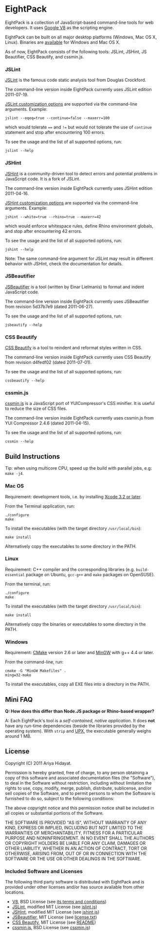 # EightPack #

EightPack is a collection of JavaScript-based command-line tools for web
developers. It uses [Google V8](http://code.google.com/p/v8/)
as the scripting engine.

EightPack can be built on all major desktop platforms (Windows, Mac OS X,
Linux). Binaries are
[available](https://github.com/ariya/eightpack/downloads) for Windows
and Mac OS X.

As of now, EightPack consists of the following tools: JSLint, JSHint, JS
Beautifier, CSS Beautify, and cssmin.js.


### JSLint ###

[JSLint](http://jslint.com) is the famous code static analysis tool from
Douglas Crockford.

The command-line version inside EightPack currently uses JSLint edition
2011-07-19.

[JSLint customization options](http://www.jslint.com/lint.html#options)
are supported via the command-line arguments. Example:

    jslint --eqeq=true --continue=false --maxerr=100

which would tolerate <code>==</code> and <code>!=</code> but would not
tolerate the use of <code>continue</code> statement and stop after
encountering 100 errors.

To see the usage and the list of all supported options, run:

    jslint --help

### JSHint ###

[JSHint](http://jshint.com) is a community-driven tool to detect errors and
potential problems in JavaScript code. It is a fork of JSLint.

The command-line version inside EightPack currently uses JSHint edition
2011-04-16.

[JSHint customization options](http://jshint.com/#docs) are supported
via the command-line arguments. Example:

    jshint --white=true --rhino=true --maxerr=42

which would enforce whitespace rules, define Rhino
environment globals, and stop after encountering 42 errors.

To see the usage and the list of all supported options, run:

    jshint --help

Note: The same command-line argument for JSLint may result in different
behavior with JSHint, check the documentation for details.

### JSBeautifier ###

[JSBeautifier](http://jsbeautifier.org) is a tool (written by Einar Lielmanis)
to format and indent JavaScript code.

The command-line version inside EightPack currently uses JSBeautifier
from revision 5d37b7e9 (dated 2011-06-27).

To see the usage and the list of all supported options, run:

    jsbeautify --help

### CSS Beautify ###

[CSS Beautify](http://senchalabs.github.com/cssbeautify/) is a tool to reindent
and reformat styles written in CSS.

The command-line version inside EightPack currently uses CSS Beautify
from revision d4fedf02 (dated 2011-07-01).

To see the usage and the list of all supported options, run:

    cssbeautify --help

### cssmin.js ###

[cssmin.js](http://www.phpied.com/cssmin-js/) is a JavaScript port of
YUICompressor's CSS minifier. It is useful to reduce the size of CSS
files.

The command-line version inside EightPack currently uses cssmin.js from
YUI Compressor 2.4.6 (dated 2011-04-15).

To see the usage and the list of all supported options, run:

    cssmin --help

## Build Instructions ##

Tip: when using multicore CPU, speed up the build with parallel jobs, e.g:
<code>make -j4</code>.

### Mac OS ###

Requirement: development tools, i.e. by installing [Xcode 3.2 or
later](http://developer.apple.com/tools/xcode/).

From the Terminal application, run:

    ./configure
    make

To install the executables (with the target directory <code>/usr/local/bin</code>):

    make install

Alternatively copy the executables to some directory in the PATH.

### Linux ###

Requirement: C++ compiler and the corresponding libraries (e.g.
<code>build-essential</code> package on Ubuntu,
<code>gcc-g++</code> and <code>make</code> packages on OpenSUSE).

From the terminal, run:

    ./configure
    make

To install the executables (with the target directory <code>/usr/local/bin</code>):

    make install

Alternatively copy the binaries or executables to some directory in the PATH.

### Windows ###

Requirement: [CMake](http://www.cmake.org/cmake/resources/software.html)
version 2.6 or later and [MinGW](http://mingw.org) with g++ 4.4 or later.

From the command-line, run:

    cmake -G "MinGW Makefiles" .
    mingw32-make

To install the executables, copy all EXE files into a directory in the
PATH.

## Mini FAQ ##

**Q: How does this differ than Node.JS package or Rhino-based wrapper?**

A: Each EightPack's tool is a *self-contained, native application*. It
does **not** have any run-time dependencies (beside the libraries provided by
the operating system). With <code>strip</code> and [UPX](http://upx.sf.net),
the executable generally weighs around 1 MB.

## License ##

Copyright (C) 2011 Ariya Hidayat.

Permission is hereby granted, free of charge, to any person obtaining a copy
of this software and associated documentation files (the "Software"), to deal
in the Software without restriction, including without limitation the rights
to use, copy, modify, merge, publish, distribute, sublicense, and/or sell
copies of the Software, and to permit persons to whom the Software is
furnished to do so, subject to the following conditions:

The above copyright notice and this permission notice shall be included in
all copies or substantial portions of the Software.

THE SOFTWARE IS PROVIDED "AS IS", WITHOUT WARRANTY OF ANY KIND, EXPRESS OR
IMPLIED, INCLUDING BUT NOT LIMITED TO THE WARRANTIES OF MERCHANTABILITY,
FITNESS FOR A PARTICULAR PURPOSE AND NONINFRINGEMENT. IN NO EVENT SHALL THE
AUTHORS OR COPYRIGHT HOLDERS BE LIABLE FOR ANY CLAIM, DAMAGES OR OTHER
LIABILITY, WHETHER IN AN ACTION OF CONTRACT, TORT OR OTHERWISE, ARISING FROM,
OUT OF OR IN CONNECTION WITH THE SOFTWARE OR THE USE OR OTHER DEALINGS IN
THE SOFTWARE.

### Included Software and Licenses ###

The following third party software is distributed with EightPack and is provided
under other licenses and/or has source available from other locations.

* [V8](http://v8.googlecode.com), BSD License (see [its terms and conditions](http://code.google.com/apis/v8/terms.html))
* [JSLint](http://jslint.com), modified MIT License (see [jslint.js](https://github.com/douglascrockford/JSLint/blob/master/jslint.js))
* [JSHint](http://jshint.com), modified MIT License (see [jshint.js](https://github.com/jshint/jshint/blob/master/jshint.jsh))
* [JSBeautifier](http://jsbeautifier.org), MIT License (see [license.txt](https://github.com/einars/js-beautify/blob/master/license.txt))
* [CSS Beautify](http://senchalabs.github.com/cssbeautify/), MIT License (see [README](https://github.com/senchalabs/cssbeautify/blob/master/README.md))
* [cssmin.js](http://www.phpied.com/cssmin-js/), BSD License (see [cssmin.js](https://github.com/yui/yuicompressor/blob/master/ports/js/cssmin.js))

